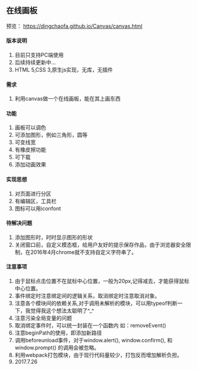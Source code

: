 ## 在线画板  
预览： https://dingchaofa.github.io/Canvas/canvas.html
#### 版本说明
1. 目前只支持PC端使用  
2. 后续持续更新中...
3. HTML 5,CSS 3,原生js实现，无库，无插件

#### 需求
1. 利用canvas做一个在线画板，能在其上画东西

#### 功能
1. 画板可以调色
2. 可添加图形，例如三角形，圆等
3. 可变线宽
4. 有橡皮擦功能
5. 可下载
6. 添加动画效果

#### 实现思想
1. 对页面进行分区
2. 有编辑区，工具栏
3. 图标可以用iconfont

#### 待解决问题
1. 添加图形时，时时显示图形的形状
2. 关闭窗口前，自定义模态框，给用户友好的提示保存作品，由于浏览器安全限制，在2016年4月chrome就不支持自定义字符串了。

#### 注意事项
1. 由于鼠标点击位置不在鼠标中心位置，一般为20px,记得减去，才能获得鼠标中心位置。
2. 事件绑定时注意绑定间的逻辑关系，取消绑定时注意取消对象。
3. 注意各个模块间的依赖关系,对于调用未解析的模块，可以用typeof判断一下，我觉得我这个想法太聪明了^_^
4. 注意污染全局变量的问题
5. 取消绑定事件时，可以统一封装在一个函数内 如：removeEvent()
6. 注意beginPath的使用，即添加新路径
7. 调用beforeunload事件，对于window.alert(), window.confirm(), 和 window.prompt() 的调用会被忽略。
8. 利用webpack打包模块，由于现行代码量较少，打包反而增加解析负担。
9. 2017.7.26